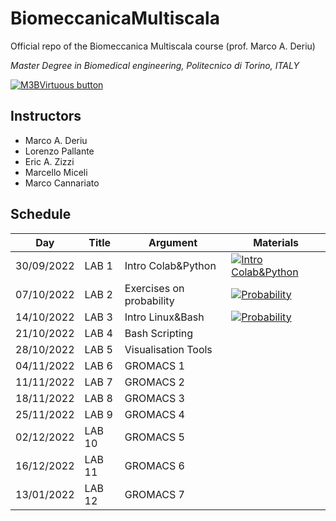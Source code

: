 # BiomeccanicaMultiscala
Official repo of the Biomeccanica Multiscala course (prof. Marco A. Deriu)

*Master Degree in Biomedical engineering, Politecnico di Torino, ITALY*

[![M3BVirtuous button][M3B_image]][M3B link]

[M3B_image]: https://m3b.it/wp-content/uploads/2022/09/LOGO_V-color.svg
[M3B link]: https://m3b.it/

## Instructors
- Marco A. Deriu
- Lorenzo Pallante
- Eric A. Zizzi
- Marcello Miceli
- Marco Cannariato

## Schedule

|  Day   	        | Title  | Argument                | Materials |
|---------------	|--------|-------------------------|-----------|
| 30/09/2022     	| LAB 1  | Intro Colab&Python          	|   [![Intro Colab&Python](https://colab.research.google.com/assets/colab-badge.svg)](https://colab.research.google.com/github/lorenzopallante/BiomeccanicaMultiscala/blob/main/LAB/01-Intro_PythonColab/01-Intro_ColabPython.ipynb)	|
| 07/10/2022     	| LAB 2  | Exercises on probability  |   [![Probability](https://colab.research.google.com/assets/colab-badge.svg)](https://colab.research.google.com/github/lorenzopallante/BiomeccanicaMultiscala/blob/main/LAB/02-Probability/02-Probability_4students.ipynb)|
| 14/10/2022     	| LAB 3  | Intro Linux&Bash       	|   	[![Probability](https://colab.research.google.com/assets/colab-badge.svg)](https://colab.research.google.com/github/lorenzopallante/BiomeccanicaMultiscala/blob/main/LAB/03-Intro_BashLinux/03-Intro_LinuxBash.ipynb)|
| 21/10/2022     	| LAB 4  | Bash Scripting          	|   	|
| 28/10/2022     	| LAB 5  | Visualisation Tools          	|   	|
| 04/11/2022     	| LAB 6  | GROMACS 1          	|   	|
| 11/11/2022     	| LAB 7  | GROMACS 2          	|   	|
| 18/11/2022     	| LAB 8  | GROMACS 3         	|   	|
| 25/11/2022     	| LAB 9  | GROMACS 4         	|   	|
| 02/12/2022     	| LAB 10 | GROMACS 5          	|   	|
| 16/12/2022     	| LAB 11 | GROMACS 6          	|   	|
| 13/01/2022     	| LAB 12 | GROMACS 7          	|   	|

